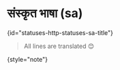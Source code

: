 # संस्कृत भाषा (sa)
{id="statuses-http-statuses-sa-title"}



> All lines are translated 😊
>
{style="note"}

